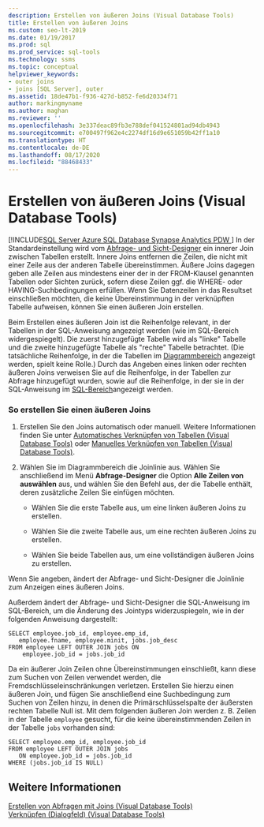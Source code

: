 ```yaml
---
description: Erstellen von äußeren Joins (Visual Database Tools)
title: Erstellen von äußeren Joins
ms.custom: seo-lt-2019
ms.date: 01/19/2017
ms.prod: sql
ms.prod_service: sql-tools
ms.technology: ssms
ms.topic: conceptual
helpviewer_keywords:
- outer joins
- joins [SQL Server], outer
ms.assetid: 18de47b1-f936-427d-b852-fe6d20334f71
author: markingmyname
ms.author: maghan
ms.reviewer: ''
ms.openlocfilehash: 3e337deac89fb3e788def041524801ad94db4943
ms.sourcegitcommit: e700497f962e4c2274df16d9e651059b42ff1a10
ms.translationtype: HT
ms.contentlocale: de-DE
ms.lasthandoff: 08/17/2020
ms.locfileid: "88468433"
---
```

# <a name="create-outer-joins-visual-database-tools"></a>Erstellen von äußeren Joins (Visual Database Tools)
[!INCLUDE[SQL Server Azure SQL Database Synapse Analytics PDW ](../../includes/applies-to-version/sql-asdb-asdbmi-asa-pdw.md)]
 In der Standardeinstellung wird vom [Abfrage- und Sicht-Designer](../../ssms/visual-db-tools/query-and-view-designer-tools-visual-database-tools.md) ein innerer Join zwischen Tabellen erstellt. Innere Joins entfernen die Zeilen, die nicht mit einer Zeile aus der anderen Tabelle übereinstimmen. Äußere Joins dagegen geben alle Zeilen aus mindestens einer der in der FROM-Klausel genannten Tabellen oder Sichten zurück, sofern diese Zeilen ggf. die WHERE- oder HAVING-Suchbedingungen erfüllen. Wenn Sie Datenzeilen in das Resultset einschließen möchten, die keine Übereinstimmung in der verknüpften Tabelle aufweisen, können Sie einen äußeren Join erstellen.  
  
Beim Erstellen eines äußeren Join ist die Reihenfolge relevant, in der Tabellen in der SQL-Anweisung angezeigt werden (wie im SQL-Bereich widergespiegelt). Die zuerst hinzugefügte Tabelle wird als "linke" Tabelle und die zweite hinzugefügte Tabelle als "rechte" Tabelle betrachtet. (Die tatsächliche Reihenfolge, in der die Tabellen im [Diagrammbereich](../../ssms/visual-db-tools/diagram-pane-visual-database-tools.md) angezeigt werden, spielt keine Rolle.) Durch das Angeben eines linken oder rechten äußeren Joins verweisen Sie auf die Reihenfolge, in der Tabellen zur Abfrage hinzugefügt wurden, sowie auf die Reihenfolge, in der sie in der SQL-Anweisung im [SQL-Bereich](../../ssms/visual-db-tools/sql-pane-visual-database-tools.md)angezeigt werden.  
  
### <a name="to-create-an-outer-join"></a>So erstellen Sie einen äußeren Joins  
  
1.  Erstellen Sie den Joins automatisch oder manuell. Weitere Informationen finden Sie unter [Automatisches Verknüpfen von Tabellen &#40;Visual Database Tools&#41;](../../ssms/visual-db-tools/join-tables-automatically-visual-database-tools.md) oder [Manuelles Verknüpfen von Tabellen &#40;Visual Database Tools&#41;](../../ssms/visual-db-tools/join-tables-manually-visual-database-tools.md).  
  
2.  Wählen Sie im Diagrammbereich die Joinlinie aus. Wählen Sie anschließend im Menü **Abfrage-Designer** die Option **Alle Zeilen von <tablename> auswählen** aus, und wählen Sie den Befehl aus, der die Tabelle enthält, deren zusätzliche Zeilen Sie einfügen möchten.  
  
    -   Wählen Sie die erste Tabelle aus, um eine linken äußeren Joins zu erstellen.  
  
    -   Wählen Sie die zweite Tabelle aus, um eine rechten äußeren Joins zu erstellen.  
  
    -   Wählen Sie beide Tabellen aus, um eine vollständigen äußeren Joins zu erstellen.  
  
Wenn Sie angeben, ändert der Abfrage- und Sicht-Designer die Joinlinie zum Anzeigen eines äußeren Joins.  
  
Außerdem ändert der Abfrage- und Sicht-Designer die SQL-Anweisung im SQL-Bereich, um die Änderung des Jointyps widerzuspiegeln, wie in der folgenden Anweisung dargestellt:  
  
```  
SELECT employee.job_id, employee.emp_id,  
   employee.fname, employee.minit, jobs.job_desc  
FROM employee LEFT OUTER JOIN jobs ON   
    employee.job_id = jobs.job_id  
```  
  
Da ein äußerer Join Zeilen ohne Übereinstimmungen einschließt, kann diese zum Suchen von Zeilen verwendet werden, die Fremdschlüsseleinschränkungen verletzen. Erstellen Sie hierzu einen äußeren Join, und fügen Sie anschließend eine Suchbedingung zum Suchen von Zeilen hinzu, in denen die Primärschlüsselspalte der äußersten rechten Tabelle Null ist. Mit dem folgenden äußeren Join werden z. B. Zeilen in der Tabelle `employee` gesucht, für die keine übereinstimmenden Zeilen in der Tabelle `jobs` vorhanden sind:  
  
```  
SELECT employee.emp_id, employee.job_id  
FROM employee LEFT OUTER JOIN jobs   
   ON employee.job_id = jobs.job_id  
WHERE (jobs.job_id IS NULL)  
```  
  
## <a name="see-also"></a>Weitere Informationen  
[Erstellen von Abfragen mit Joins &#40;Visual Database Tools&#41;](../../ssms/visual-db-tools/query-with-joins-visual-database-tools.md)  
[Verknüpfen (Dialogfeld) &#40;Visual Database Tools&#41;](../../ssms/visual-db-tools/join-dialog-box-visual-database-tools.md)  
  

